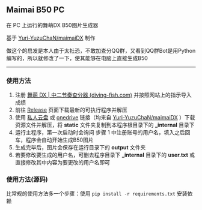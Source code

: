 ## Maimai B50 PC

在 PC 上运行的舞萌DX B50图片生成器

基于 [Yuri-YuzuChaN/maimaiDX](https://github.com/Yuri-YuzuChaN/maimaiDX) 制作

做这个的启发是本人由于太社恐，不敢加查分QQ群，又看到QQ群Bot是用Python编写的，所以就修改了一下，使其能够在电脑上直接生成B50

***

### 使用方法

1. 注册 [舞萌 DX | 中二节奏查分器 (diving-fish.com)](https://www.diving-fish.com/maimaidx/prober/) 并按照网站上的指示导入成绩
2. 前往 [Release](https://github.com/alexliu07/maimai-b50-pc/releases) 页面下载最新的可执行程序并解压
3. 使用 [私人云盘](https://share.yuzuchan.moe/d/aria/Resource.zip?sign=LOqwqDVm95dYnkEDYKX2E-VGj0xc_JxrsFnuR1BcvtI=:0) 或 [onedrive](https://yuzuai-my.sharepoint.com/:u:/g/personal/yuzuchan_yuzuai_onmicrosoft_com/EaS3jPYdMwxGiU3V_V64nRIBk6QA5Gdhs2TkJQ2bLssxbw?e=Mm6cWY) 链接（均来自 [Yuri-YuzuChaN/maimaiDX](https://github.com/Yuri-YuzuChaN/maimaiDX) ）下载资源文件并解压，将 **static** 文件夹复制到本程序根目录下的 **_internal** 目录下
4. 运行主程序，第一次启动时会询问 步骤 1 中注册账号的用户名，填入之后回车，程序会自动开始生成B50图片
5. 生成完毕后，图片会保存在运行目录下的 **output** 文件夹
6. 若要修改要生成的用户名，可删去程序目录下 **_internal** 目录下的 **user.txt** 或直接修改其中内容为要更改的用户名即可

### 使用方法(源码)

比常规的使用方法多一个步骤：使用 `pip install -r requirements.txt` 安装依赖